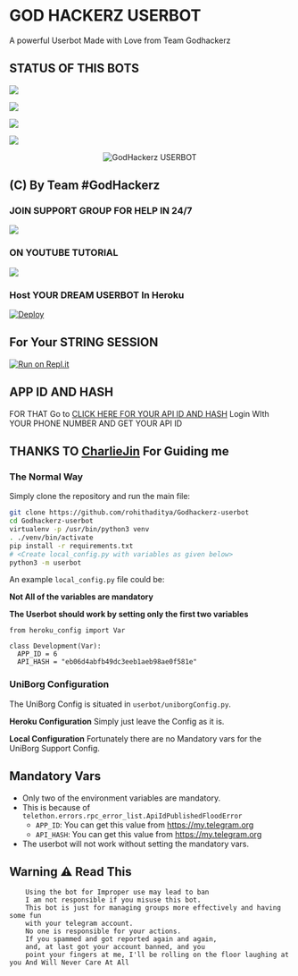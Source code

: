 # GOD HACKERZ USERBOT 
   A powerful Userbot Made with Love from Team Godhackerz
## STATUS OF THIS BOTS 
<p align="left"><a href="https://github.com/rohithaditya/Godhackerz-userbot/network/members"><img src="https://img.shields.io/github/forks/rohithaditya/Godhackerz-userbot?label=Forks&logoColor=Silver&style=social"></a><p align="left"><a href="https://github.com/rohithaditya/Godhackerz-userbot/stargazers"><img src="https://img.shields.io/github/stars/rohithaditya/Godhackerz-userbot?logoColor=Blue&style=social"></a><p align="left"><a href="https://github.com/rohithaditya/Godhackerz-userbot"><img src="https://github-readme-stats.vercel.app/api/pin?username=rohithaditya&show_icons=true&theme=dark&hide_border=true&repo=Godhackerz-userbot"></a><p align="left"><a href="https://github.com/rohithaditya/Godhackerz-userbot"><img src="https://img.shields.io/github/last-commit/rohithaditya/Godhackerz-userbot?style=plastic"></a>

<p align="center">
<img src="https://telegra.ph/file/cffc1ef157c0a8b692924.jpg" alt="GodHackerz USERBOT">
   
## (C) By Team #GodHackerz

### JOIN SUPPORT GROUP FOR HELP IN 24/7 
<a href="https://t.me/Godhackerzuserbot"><img src="https://img.shields.io/badge/Join-Telegram%20Group-blue.svg?logo=telegram"></a>
### ON YOUTUBE TUTORIAL
<a href="https://www.youtube.com/watch?v=KMeJ2cGvlqc&feature=youtu.be"><img src="https://img.shields.io/badge/Youtube-How%20To%20Deploy%20-blue"></a>

### Host YOUR DREAM USERBOT  In Heroku
  [![Deploy](https://www.herokucdn.com/deploy/button.svg)](https://dashboard.heroku.com/new?template=https://github.com/rohithaditya/Godhackerz-userbot/tree/main)

## For Your STRING SESSION 
[![Run on Repl.it](https://repl.it/badge/github/rohithaditya/Godhackerz-userbot)](https://repl.it/@rohithaditya/GODHACKERZUSERBOTSREPL#main.py)

## APP ID AND HASH 
FOR THAT Go to [CLICK HERE FOR YOUR API ID AND HASH](https://my.telegram.org) Login WIth YOUR PHONE NUMBER AND GET YOUR API ID 

## THANKS TO [CharlieJin](https://t.me/Charlie_jin) For Guiding me 


### The Normal Way

Simply clone the repository and run the main file:
```sh
git clone https://github.com/rohithaditya/Godhackerz-userbot
cd Godhackerz-userbot
virtualenv -p /usr/bin/python3 venv
. ./venv/bin/activate
pip install -r requirements.txt
# <Create local_config.py with variables as given below>
python3 -m userbot
```

An example `local_config.py` file could be:

**Not All of the variables are mandatory**

__The Userbot should work by setting only the first two variables__

```python3
from heroku_config import Var

class Development(Var):
  APP_ID = 6
  API_HASH = "eb06d4abfb49dc3eeb1aeb98ae0f581e"
```


### UniBorg Configuration


The UniBorg Config is situated in `userbot/uniborgConfig.py`.

**Heroku Configuration**
Simply just leave the Config as it is.

**Local Configuration**
Fortunately there are no Mandatory vars for the UniBorg Support Config.

## Mandatory Vars

- Only two of the environment variables are mandatory.
- This is because of `telethon.errors.rpc_error_list.ApiIdPublishedFloodError`
    - `APP_ID`:   You can get this value from https://my.telegram.org
    - `API_HASH`:   You can get this value from https://my.telegram.org
- The userbot will not work without setting the mandatory vars.

## Warning ⚠ Read This 
```
    Using the bot for Improper use may lead to ban
    I am not responsible if you misuse this bot.
    This bot is just for managing groups more effectively and having some fun
    with your telegram account.
    No one is responsible for your actions.
    If you spammed and got reported again and again, 
    and, at last got your account banned, and you
    point your fingers at me, I'll be rolling on the floor laughing at you And Will Never Care At All
```
